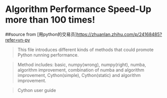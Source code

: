 # Algorithm Performance Speed-Up more than 100 times!

##source from [用python的交易员]https://zhuanlan.zhihu.com/p/24168485?refer=vn-py

> This file introduces different kinds of methods that could promote Python running performance.

> Method includes: basic, numpy(wrong), numpy(right), numba, algorithm improvement, combination of numba and algorithm improvement, Cython(simple), Cython(static) and algorithm improvement.

> Cython user guide


